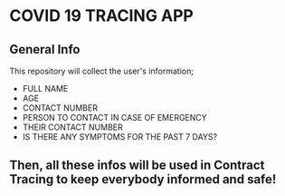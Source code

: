 # COVID 19 TRACING APP

## General Info
This repository will collect the user's information;

* FULL NAME
* AGE
* CONTACT NUMBER
* PERSON TO CONTACT IN CASE OF EMERGENCY
* THEIR CONTACT NUMBER
* IS THERE ANY SYMPTOMS FOR THE PAST 7 DAYS?

## Then, all these infos will be used in Contract Tracing to keep everybody informed and safe!
